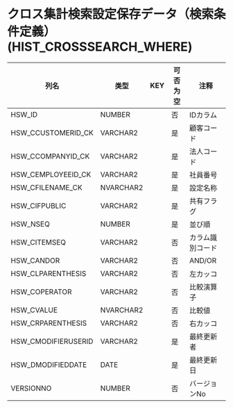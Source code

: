 # クロス集計検索設定保存データ（検索条件定義）(HIST_CROSSSEARCH_WHERE)
| 列名   | 类型   | KEY  | 可否为空 | 注释   |
| ---- | ---- | ---- | ---- | ---- |
|HSW_ID|NUMBER||否|IDカラム|
|HSW_CCUSTOMERID_CK|VARCHAR2||是|顧客コード|
|HSW_CCOMPANYID_CK|VARCHAR2||是|法人コード|
|HSW_CEMPLOYEEID_CK|VARCHAR2||是|社員番号|
|HSW_CFILENAME_CK|NVARCHAR2||是|設定名称|
|HSW_CIFPUBLIC|VARCHAR2||是|共有フラグ|
|HSW_NSEQ|NUMBER||是|並び順|
|HSW_CITEMSEQ|VARCHAR2||否|カラム識別コード|
|HSW_CANDOR|VARCHAR2||否|AND/OR|
|HSW_CLPARENTHESIS|VARCHAR2||否|左カッコ|
|HSW_COPERATOR|VARCHAR2||否|比較演算子|
|HSW_CVALUE|NVARCHAR2||否|比較値|
|HSW_CRPARENTHESIS|VARCHAR2||否|右カッコ|
|HSW_CMODIFIERUSERID|VARCHAR2||是|最終更新者|
|HSW_DMODIFIEDDATE|DATE||是|最終更新日|
|VERSIONNO|NUMBER||否|バージョンNo|

